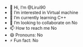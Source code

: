 - 👋 Hi, I’m @Lirui90
- 👀 I’m interested in Virtual machine
- 🌱 I’m currently learning C++
- 💞️ I’m looking to collaborate on No
- 📫 How to reach me No
- 😄 Pronouns: No
- ⚡ Fun fact: No

<!---
Lirui90/Lirui90 is a ✨ special ✨ repository because its `README.md` (this file) appears on your GitHub profile.
You can click the Preview link to take a look at your changes.
--->
